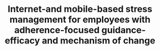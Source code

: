 --- 
abstract: '' 
authors: 
 - admin
 -  D Lehr
 -  E Heber
 -  H Riper
 -  P Cuijpers
 -  M Berking
doi: '' 
featured: false 
publication: '*Scandinavian journal of work, environment & health*, 91' 
publication_short: '' 
publishDate: '2016-01-01' 
title: 'Internet-and mobile-based stress management for employees with adherence-focused guidance- efficacy and mechanism of change' 
url_code: '' 
url_dataset: '' 
url_pdf: '' 
url_poster: '' 
url_project: '' 
url_slides: '' 
url_source: '' 
url_video: '' 
---